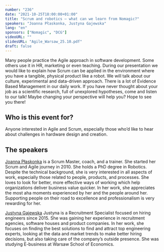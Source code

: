 ```yaml
---
number: "236"
date: "2021-10-25T18:00:00+01:00"
title: "Scrum and robotics — what can we learn from Nomagic?"
speakers: "Joanna Płaskonka, Justyna Gajewska"
lang: "en"
sponsors: ["Nomagic", "DCG"]
videoURL: ""
slidesURL: "Agile_Warsaw_25.10.pdf"
draft: false
---
```


Many people practice the Agile approach in software development. Some others use it in HR, marketing or even teaching. During our presentation we would like to explain how Scrum can be applied in the environment where you have a tangible, physical product like a robot. We will talk about our culture, experimental and data-driven approach. There is a lot of Evidence Based Management in our daily work. If you have never thought about your job as a scientific research, full of unexplored hypotheses, come and listen to our talk! Maybe changing your perspective will help you? Hope to see you there!

## Who is this event for?

Anyone interested in Agile and Scrum, especially those who’d like to hear about challenges in hardware design and creation.

## The speakers

[Joanna Płaskonka](https://www.linkedin.com/in/joanna-plaskonka/) is a Scrum Master, coach, and a trainer. She started her Scrum and Agile journey in 2010. She holds a PhD degree in Robotics. Despite the technical background, she is very interested in all aspects of work, especially those related to people, products, and processes. She loves to look for better, more effective ways of working which help organizations deliver business value quicker. In her work, she appreciates the most aha moments experienced by her and the people around her. Supporting people on their road to excellence and professionalism is very rewarding for her.

[Justyna Gajewska](https://www.linkedin.com/in/justyna-gajewska-643347a5/) Justyna is a Recruitment Specialist focused on hiring engineers since 2015. She was gaining her experience in recruitment agencies, software houses and product companies. In her work, she focuses on finding the best solutions to find and attract top engineering experts, looking at the data and market trends to make better hiring decisions, but also taking care of the company’s outside presence. She was studying E-business at Warsaw School of Economics.
